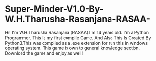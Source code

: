 # Super-Minder-V1.0-By-W.H.Tharusha-Rasanjana-RASAA-
Hi! I'm W.H.Tharusha Rasanjana (RASAA).I'm 14 years old. I'm a Python Programmer. This Is my first compile Game. And Also This Is Created By Python3.This was compiled as a .exe extension for run this in windows operating system. This game is own to general knowledge section. Download the game and enjoy as well!
